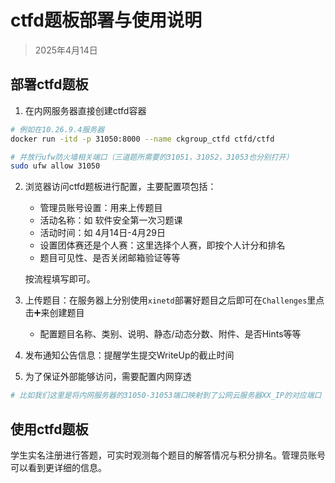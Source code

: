 # ctfd题板部署与使用说明

> 2025年4月14日

## 部署ctfd题板

1. 在内网服务器直接创建ctfd容器

```bash
# 例如在10.26.9.4服务器
docker run -itd -p 31050:8000 --name ckgroup_ctfd ctfd/ctfd

# 并放行ufw防火墙相关端口（三道题所需要的31051，31052，31053也分别打开）
sudo ufw allow 31050
```

2. 浏览器访问ctfd题板进行配置，主要配置项包括：

   - 管理员账号设置：用来上传题目
   - 活动名称：如 软件安全第一次习题课
   - 活动时间：如 4月14日-4月29日
   - 设置团体赛还是个人赛：这里选择个人赛，即按个人计分和排名
   - 题目可见性、是否关闭邮箱验证等等

    按流程填写即可。

3. 上传题目：在服务器上分别使用`xinetd`部署好题目之后即可在`Challenges`里点击➕来创建题目

    - 配置题目名称、类别、说明、静态/动态分数、附件、是否Hints等等

4. 发布通知公告信息：提醒学生提交WriteUp的截止时间

5. 为了保证外部能够访问，需要配置内网穿透

```bash
# 比如我们这里是将内网服务器的31050-31053端口映射到了公网云服务器XX_IP的对应端口
```

## 使用ctfd题板

学生实名注册进行答题，可实时观测每个题目的解答情况与积分排名。管理员账号可以看到更详细的信息。